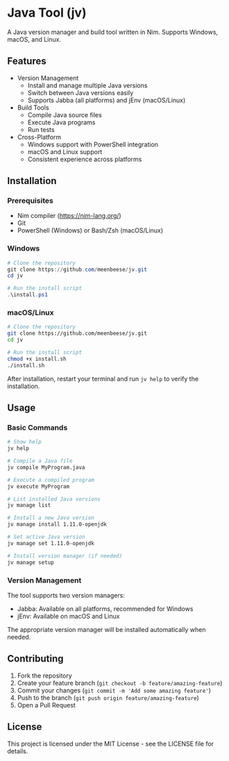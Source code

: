 # Java Tool (jv)

A Java version manager and build tool written in Nim. Supports Windows, macOS, and Linux.

## Features

- Version Management
  - Install and manage multiple Java versions
  - Switch between Java versions easily
  - Supports Jabba (all platforms) and jEnv (macOS/Linux)
- Build Tools
  - Compile Java source files
  - Execute Java programs
  - Run tests
- Cross-Platform
  - Windows support with PowerShell integration
  - macOS and Linux support
  - Consistent experience across platforms

## Installation

### Prerequisites

- Nim compiler (https://nim-lang.org/)
- Git
- PowerShell (Windows) or Bash/Zsh (macOS/Linux)

### Windows

```powershell
# Clone the repository
git clone https://github.com/meenbeese/jv.git
cd jv

# Run the install script
.\install.ps1
```

### macOS/Linux

```bash
# Clone the repository
git clone https://github.com/meenbeese/jv.git
cd jv

# Run the install script
chmod +x install.sh
./install.sh
```

After installation, restart your terminal and run `jv help` to verify the installation.

## Usage

### Basic Commands

```bash
# Show help
jv help

# Compile a Java file
jv compile MyProgram.java

# Execute a compiled program
jv execute MyProgram

# List installed Java versions
jv manage list

# Install a new Java version
jv manage install 1.11.0-openjdk

# Set active Java version
jv manage set 1.11.0-openjdk

# Install version manager (if needed)
jv manage setup
```

### Version Management

The tool supports two version managers:
- Jabba: Available on all platforms, recommended for Windows
- jEnv: Available on macOS and Linux

The appropriate version manager will be installed automatically when needed.

## Contributing

1. Fork the repository
2. Create your feature branch (`git checkout -b feature/amazing-feature`)
3. Commit your changes (`git commit -m 'Add some amazing feature'`)
4. Push to the branch (`git push origin feature/amazing-feature`)
5. Open a Pull Request

## License

This project is licensed under the MIT License - see the LICENSE file for details.
